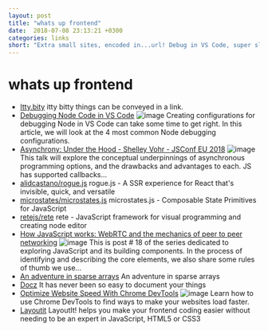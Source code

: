 ```yaml
---
layout: post
title: "whats up frontend"
date:  2018-07-08 23:13:21 +0300
categories: links
short: "Extra small sites, encoded in...url! Debug in VS Code, super slick react ssr, webrtc introduction, build your docs with docz and optimize!"
---
```


# whats up frontend

- [Itty.bity](https://itty.bitty.site) itty bitty things can be conveyed in a link.
- [Debugging Node Code in VS Code](https://scotch.io/tutorials/debugging-node-code-in-vs-code) ![image](https://cdn.scotch.io/62245/AuThzVCbQGWLI9BZA8fP_thumbnail.png.jpg) Creating configurations for debugging Node in VS Code can take some time to get right.  In this article, we will look at the 4 most common Node debugging configurations.
- [Asynchrony: Under the Hood - Shelley Vohr - JSConf EU 2018](https://www.youtube.com/watch?v=SrNQS8J67zc) ![image](https://i.ytimg.com/vi/SrNQS8J67zc/maxresdefault.jpg) This talk will explore the conceptual underpinnings of asynchronous programming options, and the drawbacks and advantages to each. JS has supported callbacks...
- [alidcastano/rogue.js](https://github.com/alidcastano/rogue.js) rogue.js - A SSR experience for React that's invisible, quick, and versatile
- [microstates/microstates.js](https://github.com/microstates/microstates.js) microstates.js - Composable State Primitives for JavaScript
- [retejs/rete](https://github.com/retejs/rete) rete - JavaScript framework for visual programming and creating node editor
- [How JavaScript works: WebRTC and the mechanics of peer to peer networking](https://blog.sessionstack.com/how-javascript-works-webrtc-and-the-mechanics-of-peer-to-peer-connectivity-87cc56c1d0ab) ![image](https://cdn-images-1.medium.com/max/1200/0*Nm9r_NLcAhJernmo) This is post # 18 of the series dedicated to exploring JavaScript and its building components. In the process of identifying and describing the core elements, we also share some rules of thumb we use…
- [An adventure in sparse arrays](https://remysharp.com/2018/06/26/an-adventure-in-sparse-arrays) An adventure in sparse arrays
- [Docz](https://www.docz.site/) It has never been so easy to document your things
- [Optimize Website Speed With Chrome DevTools](https://developers.google.com/web/tools/chrome-devtools/speed/get-started) ![image](https://developers.google.com/web/images/social-webfu-16x9.png) Learn how to use Chrome DevTools to find ways to make your websites load faster.
- [Layoutit](https://www.layoutit.com) LayoutIt! helps you make your frontend coding easier without needing to be an expert in JavaScript, HTML5 or CSS3